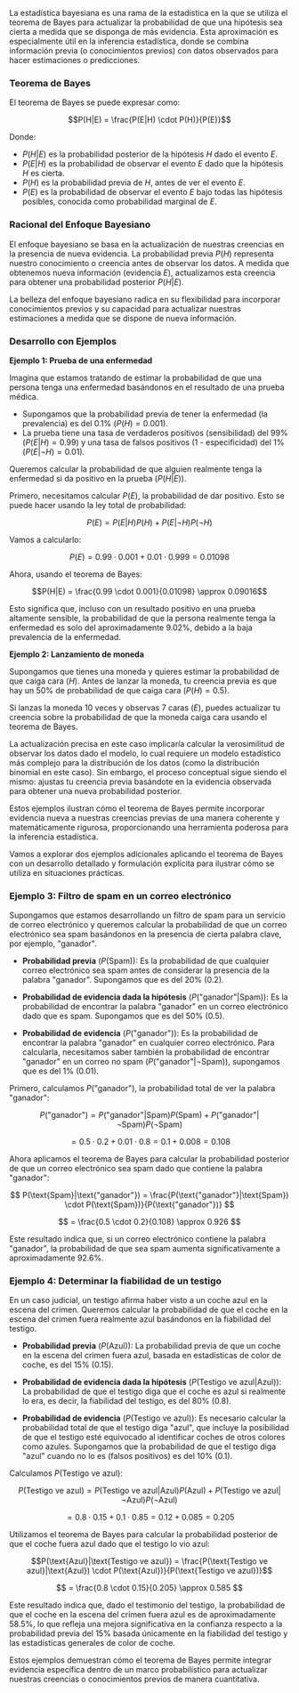 La estadística bayesiana es una rama de la estadística en la que se utiliza el teorema de Bayes para actualizar la probabilidad de que una hipótesis sea cierta a medida que se disponga de más evidencia. Esta aproximación es especialmente útil en la inferencia estadística, donde se combina información previa (o conocimientos previos) con datos observados para hacer estimaciones o predicciones.

### Teorema de Bayes

El teorema de Bayes se puede expresar como:

$$P(H|E) = \frac{P(E|H) \cdot P(H)}{P(E)}$$

Donde:
- $P(H|E)$ es la probabilidad posterior de la hipótesis $H$ dado el evento $E$.
- $P(E|H)$ es la probabilidad de observar el evento $E$ dado que la hipótesis $H$ es cierta.
- $P(H)$ es la probabilidad previa de $H$, antes de ver el evento $E$.
- $P(E)$ es la probabilidad de observar el evento $E$ bajo todas las hipótesis posibles, conocida como probabilidad marginal de $E$.

### Racional del Enfoque Bayesiano

El enfoque bayesiano se basa en la actualización de nuestras creencias en la presencia de nueva evidencia. La probabilidad previa $P(H)$ representa nuestro conocimiento o creencia antes de observar los datos. A medida que obtenemos nueva información (evidencia $E$), actualizamos esta creencia para obtener una probabilidad posterior $P(H|E)$.

La belleza del enfoque bayesiano radica en su flexibilidad para incorporar conocimientos previos y su capacidad para actualizar nuestras estimaciones a medida que se dispone de nueva información.

### Desarrollo con Ejemplos

**Ejemplo 1: Prueba de una enfermedad**

Imagina que estamos tratando de estimar la probabilidad de que una persona tenga una enfermedad basándonos en el resultado de una prueba médica.

- Supongamos que la probabilidad previa de tener la enfermedad (la prevalencia) es del 0.1% $(P(H) = 0.001)$.
- La prueba tiene una tasa de verdaderos positivos (sensibilidad) del 99% ($P(E|H) = 0.99$) y una tasa de falsos positivos (1 - especificidad) del 1% ($P(E|\neg H) = 0.01$).

Queremos calcular la probabilidad de que alguien realmente tenga la enfermedad si da positivo en la prueba $(P(H|E))$.

Primero, necesitamos calcular $P(E)$, la probabilidad de dar positivo. Esto se puede hacer usando la ley total de probabilidad:

$$P(E) = P(E|H)P(H) + P(E|\neg H)P(\neg H)$$

Vamos a calcularlo:

$$P(E) = 0.99 \cdot 0.001 + 0.01 \cdot 0.999 = 0.01098$$

Ahora, usando el teorema de Bayes:

$$P(H|E) = \frac{0.99 \cdot 0.001}{0.01098} \approx 0.09016$$

Esto significa que, incluso con un resultado positivo en una prueba altamente sensible, la probabilidad de que la persona realmente tenga la enfermedad es solo del aproximadamente 9.02%, debido a la baja prevalencia de la enfermedad.

**Ejemplo 2: Lanzamiento de moneda**

Supongamos que tienes una moneda y quieres estimar la probabilidad de que caiga cara ($H$). Antes de lanzar la moneda, tu creencia previa es que hay un 50% de probabilidad de que caiga cara ($P(H) = 0.5$).

Si lanzas la moneda 10 veces y observas 7 caras ($E$), puedes actualizar tu creencia sobre la probabilidad de que la moneda caiga cara usando el teorema de Bayes.

La actualización precisa en este caso implicaría calcular la verosimilitud de observar los datos dado el modelo, lo cual requiere un modelo estadístico más complejo para la distribución de los datos (como la distribución binomial en este caso). Sin embargo, el proceso conceptual sigue siendo el mismo: ajustas tu creencia previa basándote en la evidencia observada para obtener una nueva probabilidad posterior.

Estos ejemplos ilustran cómo el teorema de Bayes permite incorporar evidencia nueva a nuestras creencias previas de una manera coherente y matemáticamente rigurosa, proporcionando una herramienta poderosa para la inferencia estadística.

Vamos a explorar dos ejemplos adicionales aplicando el teorema de Bayes con un desarrollo detallado y formulación explícita para ilustrar cómo se utiliza en situaciones prácticas.

### Ejemplo 3: Filtro de spam en un correo electrónico

Supongamos que estamos desarrollando un filtro de spam para un servicio de correo electrónico y queremos calcular la probabilidad de que un correo electrónico sea spam basándonos en la presencia de cierta palabra clave, por ejemplo, "ganador".

- **Probabilidad previa** ($P(\text{Spam}))$: Es la probabilidad de que cualquier correo electrónico sea spam antes de considerar la presencia de la palabra "ganador". Supongamos que es del 20% ($0.2$).

- **Probabilidad de evidencia dada la hipótesis** ($P(\text{"ganador"}|\text{Spam}))$: Es la probabilidad de encontrar la palabra "ganador" en un correo electrónico dado que es spam. Supongamos que es del 50% ($0.5$).

- **Probabilidad de evidencia** ($P(\text{"ganador"}))$: Es la probabilidad de encontrar la palabra "ganador" en cualquier correo electrónico. Para calcularla, necesitamos saber también la probabilidad de encontrar "ganador" en un correo no spam ($P(\text{"ganador"}|\neg\text{Spam}))$, supongamos que es del 1% ($0.01$).

Primero, calculamos $P(\text{"ganador"})$, la probabilidad total de ver la palabra "ganador":

$$ P(\text{"ganador"}) = P(\text{"ganador"}|\text{Spam})P(\text{Spam}) + P(\text{"ganador"}|\neg\text{Spam})P(\neg\text{Spam}) $$

$$ = 0.5 \cdot 0.2 + 0.01 \cdot 0.8 = 0.1 + 0.008 = 0.108 $$

Ahora aplicamos el teorema de Bayes para calcular la probabilidad posterior de que un correo electrónico sea spam dado que contiene la palabra "ganador":

$$ P(\text{Spam}|\text{"ganador"}) = \frac{P(\text{"ganador"}|\text{Spam}) \cdot P(\text{Spam})}{P(\text{"ganador"})} $$

$$ = \frac{0.5 \cdot 0.2}{0.108} \approx 0.926 $$

Este resultado indica que, si un correo electrónico contiene la palabra "ganador", la probabilidad de que sea spam aumenta significativamente a aproximadamente 92.6%.

### Ejemplo 4: Determinar la fiabilidad de un testigo

En un caso judicial, un testigo afirma haber visto a un coche azul en la escena del crimen. Queremos calcular la probabilidad de que el coche en la escena del crimen fuera realmente azul basándonos en la fiabilidad del testigo.

- **Probabilidad previa** ($P(\text{Azul}))$: La probabilidad previa de que un coche en la escena del crimen fuera azul, basada en estadísticas de color de coche, es del 15% ($0.15$).

- **Probabilidad de evidencia dada la hipótesis** ($P(\text{Testigo ve azul}|\text{Azul}))$: La probabilidad de que el testigo diga que el coche es azul si realmente lo era, es decir, la fiabilidad del testigo, es del 80% ($0.8$).

- **Probabilidad de evidencia** ($P(\text{Testigo ve azul}))$: Es necesario calcular la probabilidad total de que el testigo diga "azul", que incluye la posibilidad de que el testigo esté equivocado al identificar coches de otros colores como azules. Supongamos que la probabilidad de que el testigo diga "azul" cuando no lo es (falsos positivos) es del 10% ($0.1$).

Calculamos $P(\text{Testigo ve azul})$:

$$P(\text{Testigo ve azul}) = P(\text{Testigo ve azul}|\text{Azul})P(\text{Azul}) + P(\text{Testigo ve azul}|\neg\text{Azul})P(\neg\text{Azul})$$

$$ = 0.8 \cdot 0.15 + 0.1 \cdot 0.85 = 0.12 + 0.085 = 0.205 $$

Utilizamos el teorema de Bayes para calcular la probabilidad posterior de que el coche fuera azul dado que el testigo lo vio azul:

$$P(\text{Azul}|\text{Testigo ve azul}) = \frac{P(\text{Testigo ve azul}|\text{Azul}) \cdot P(\text{Azul})}{P(\text{Testigo ve azul})}$$

$$ = \frac{0.8 \cdot 0.15}{0.205} \approx 0.585 $$

Este resultado indica que, dado el testimonio del testigo, la probabilidad de que el coche en la escena del crimen fuera azul es de aproximadamente 58.5%, lo que refleja una mejora significativa en la confianza respecto a la probabilidad previa del 15% basada únicamente en la fiabilidad del testigo y las estadísticas generales de color de coche.

Estos ejemplos demuestran cómo el teorema de Bayes permite integrar evidencia específica dentro de un marco probabilístico para actualizar nuestras creencias o conocimientos previos de manera cuantitativa.